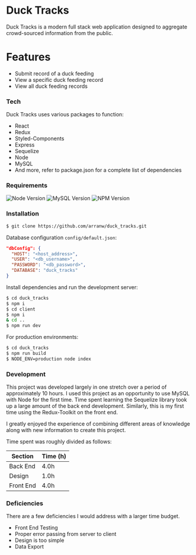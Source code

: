 # Duck Tracks

Duck Tracks is a modern full stack web application designed to aggregate crowd-sourced information from the public.

# Features

- Submit record of a duck feeding
- View a specific duck feeding record
- View all duck feeding records

### Tech

Duck Tracks uses various packages to function:

- React
- Redux
- Styled-Components
- Express
- Sequelize
- Node
- MySQL
- And more, refer to package.json for a complete list of dependencies

### Requirements

![Node Version](https://img.shields.io/badge/node-v10.15.3-blue) ![MySQL Version](https://img.shields.io/badge/mysql-v5.7-blue) ![NPM Version](https://img.shields.io/badge/npm-v6.13-blue)

### Installation

```sh
$ git clone https://github.com/arranw/duck_tracks.git
```

Database configuration `config/default.json`: 
```json
"dbConfig": {
  "HOST": "<host_address>",
  "USER": "<db_username>",
  "PASSWORD": "<db_password>",
  "DATABASE": "duck_tracks"
}
```

Install dependencies and run the development server:

```sh
$ cd duck_tracks
$ npm i
$ cd client
$ npm i
& cd ..
$ npm run dev
```

For production environments:

```sh
$ cd duck_tracks
$ npm run build
$ NODE_ENV=production node index
```

### Development

This project was developed largely in one stretch over a period of approximately 10 hours. I used this project as an opportunity to use MySQL with Node for the first time. Time spent learning the Sequelize library took up a large amount of the back end development. Similarly, this is my first time using the Redux-Toolkit on the front end.

I greatly enjoyed the experience of combining different areas of knowledge along with new information to create this project.

Time spent was roughly divided as follows:

| Section   | Time (h) |
| --------- | -------- |
| Back End  | 4.0h       |
| Design    | 1.0h       |
| Front End | 4.0h       |

### Deficiencies

There are a few deficiencies I would address with a larger time budget.

- Front End Testing
- Proper error passing from server to client
- Design is too simple
- Data Export
